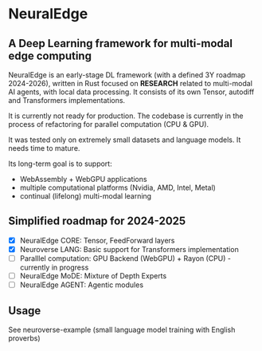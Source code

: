 # NeuralEdge

## A Deep Learning framework for multi-modal edge computing

NeuralEdge is an early-stage DL framework (with a defined 3Y roadmap 2024-2026), written in Rust focused on **RESEARCH** related to multi-modal AI agents, with local data processing. It consists of its own Tensor, autodiff and Transformers implementations.

It is currently not ready for production. The codebase is currently in the process of refactoring for parallel computation (CPU & GPU).

It was tested only on extremely small datasets and language models. It needs time to mature.

Its long-term goal is to support:
- WebAssembly + WebGPU applications
- multiple computational platforms (Nvidia, AMD, Intel, Metal)
- continual (lifelong) multi-modal learning

## Simplified roadmap for 2024-2025

- [X] NeuralEdge CORE: Tensor, FeedForward layers
- [X] Neuroverse LANG: Basic support for Transformers implementation
- [ ] Paralllel computation: GPU Backend (WebGPU) + Rayon (CPU) - currently in progress
- [ ] NeuralEdge MoDE: Mixture of Depth Experts
- [ ] NeuralEdge AGENT: Agentic modules

## Usage

See neuroverse-example (small language model training with English proverbs)